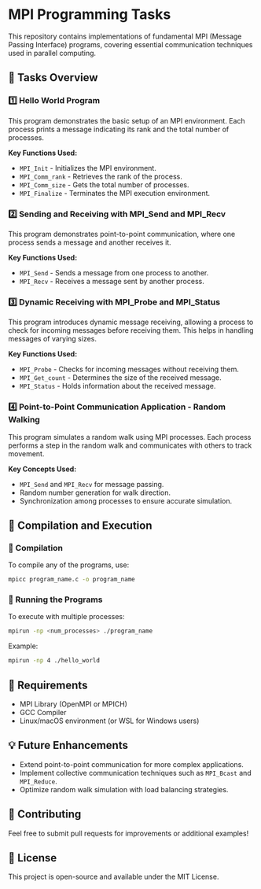 # MPI Programming Tasks

This repository contains implementations of fundamental MPI (Message Passing Interface) programs, covering essential communication techniques used in parallel computing.

## 📌 Tasks Overview

### 1️⃣ Hello World Program
This program demonstrates the basic setup of an MPI environment. Each process prints a message indicating its rank and the total number of processes.

**Key Functions Used:**
- `MPI_Init` - Initializes the MPI environment.
- `MPI_Comm_rank` - Retrieves the rank of the process.
- `MPI_Comm_size` - Gets the total number of processes.
- `MPI_Finalize` - Terminates the MPI execution environment.

### 2️⃣ Sending and Receiving with MPI_Send and MPI_Recv
This program demonstrates point-to-point communication, where one process sends a message and another receives it.

**Key Functions Used:**
- `MPI_Send` - Sends a message from one process to another.
- `MPI_Recv` - Receives a message sent by another process.

### 3️⃣ Dynamic Receiving with MPI_Probe and MPI_Status
This program introduces dynamic message receiving, allowing a process to check for incoming messages before receiving them. This helps in handling messages of varying sizes.

**Key Functions Used:**
- `MPI_Probe` - Checks for incoming messages without receiving them.
- `MPI_Get_count` - Determines the size of the received message.
- `MPI_Status` - Holds information about the received message.

### 4️⃣ Point-to-Point Communication Application - Random Walking
This program simulates a random walk using MPI processes. Each process performs a step in the random walk and communicates with others to track movement.

**Key Concepts Used:**
- `MPI_Send` and `MPI_Recv` for message passing.
- Random number generation for walk direction.
- Synchronization among processes to ensure accurate simulation.

## 🔧 Compilation and Execution

### 🔹 Compilation
To compile any of the programs, use:
```sh
mpicc program_name.c -o program_name
```

### 🔹 Running the Programs
To execute with multiple processes:
```sh
mpirun -np <num_processes> ./program_name
```
Example:
```sh
mpirun -np 4 ./hello_world
```

## 📜 Requirements
- MPI Library (OpenMPI or MPICH)
- GCC Compiler
- Linux/macOS environment (or WSL for Windows users)

## 💡 Future Enhancements
- Extend point-to-point communication for more complex applications.
- Implement collective communication techniques such as `MPI_Bcast` and `MPI_Reduce`.
- Optimize random walk simulation with load balancing strategies.

## 🤝 Contributing
Feel free to submit pull requests for improvements or additional examples!

## 📄 License
This project is open-source and available under the MIT License.

